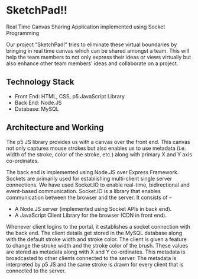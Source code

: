 # SketchPad!!
Real Time Canvas Sharing Application implemented using Socket Programming

Our project “SketchPad!” tries to eliminate these virtual boundaries by bringing in real time canvas which can be shared amongst a team. This will help the team members to not only express their ideas or views virtually but also enhance other team members’ ideas and collaborate on a project.

## Technology Stack

- Front End: HTML, CSS, p5 JavaScript Library
- Back End: Node.JS
- Database: MySQL

## Architecture and Working

The p5 JS library provides us with a canvas over the front end. This canvas not only captures mouse strokes but also enables us to use metadata (i.e. width of the stroke, color of the stroke, etc.) along with primary X and Y axis co-ordinates.

The back end is implemented using Node.JS over Express Framework. Sockets are primarily used for establishing multi-client single server connections.
We have used Socket.IO to enable real-time, bidirectional and event-based communication. Socket.IO is a library that enables communication between the browser and the server. It consists of -
- A Node.JS server (implemented using Socket APIs in back end).
- A JavaScript Client Library for the browser (CDN in front end).

Whenever client logins to the portal, it establishes a socket connection with the back end. The client details get stored in the MySQL database along with the default stroke width and stroke color. The client is given a feature to change the stroke width and the stroke color of the brush. These values are stored as metadata along with X and Y co-ordinates. This metadata is broadcasted to other clients connected to the server. The metadata is interpreted by p5 JS and the same stroke is drawn for every client that is connected to the server.
